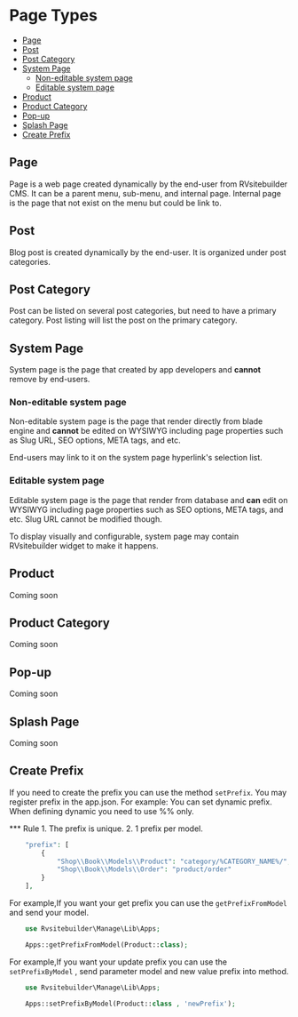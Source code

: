 # Page Types

- [Page](#page)
- [Post](#post)
- [Post Category](#post-category)
- [System Page](#system-page)
  - [Non-editable system page](#non-editable-system-page)
  - [Editable system page](#editable-system-page)
- [Product](#product)
- [Product Category](#product-category)
- [Pop-up](#pop-up)
- [Splash Page](#splash-page)
- [Create Prefix](#create-prefix)

## Page

Page is a web page created dynamically by the end-user from RVsitebuilder CMS. It can be a parent menu, sub-menu, and internal page. Internal page is the page that not exist on the menu but could be link to.

## Post

Blog post is created dynamically by the end-user. It is organized under post categories.

## Post Category

Post can be listed on several post categories, but need to have a primary category. Post listing will list the post on the primary category.

## System Page

System page is the page that created by app developers and **cannot** remove by end-users.

### Non-editable system page

Non-editable system page is the page that render directly from blade engine and **cannot** be edited on WYSIWYG including page properties such as Slug URL, SEO options, META tags, and etc.

End-users may link to it on the system page hyperlink's selection list.

### Editable system page

Editable system page is the page that render from database and **can** edit on WYSIWYG including page properties such as SEO options, META tags, and etc. Slug URL cannot be modified though.

To display visually and configurable, system page may contain RVsitebuilder widget to make it happens.

## Product

Coming soon

## Product Category

Coming soon

## Pop-up

Coming soon

## Splash Page

Coming soon

## Create Prefix

If you need to create the prefix you can use the method `setPrefix`. You may register prefix in the app.json.
For example: You can set dynamic prefix. When defining dynamic you need to use %% only.

*** Rule
    1. The prefix is unique.
    2. 1 prefix per model.

```php
    "prefix": [
        {   
            "Shop\\Book\\Models\\Product": "category/%CATEGORY_NAME%/",
            "Shop\\Book\\Models\\Order": "product/order"
        }
    ],
```

For example,If you want your get prefix you can use the `getPrefixFromModel`
and send your model.

```php
    use Rvsitebuilder\Manage\Lib\Apps;

    Apps::getPrefixFromModel(Product::class);
```

For example,If you want your update prefix you can use the `setPrefixByModel`
, send parameter model and new value prefix into method.

```php
    use Rvsitebuilder\Manage\Lib\Apps;

    Apps::setPrefixByModel(Product::class , 'newPrefix');
```
